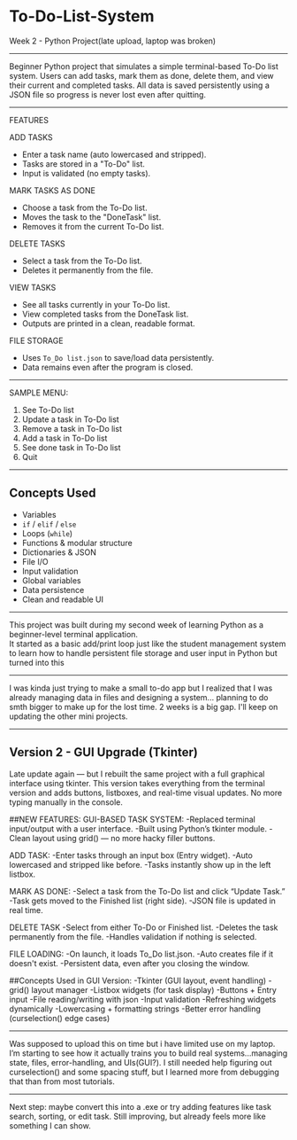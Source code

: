 # To-Do-List-System  
Week 2 - Python Project(late upload, laptop was broken)

------------------------------------------------------------------------------------------------------------------------------------------------------------------------------------------------------------------

Beginner Python project that simulates a simple terminal-based To-Do list system. Users can add tasks, mark them as done, delete them, and view their current and completed tasks. All data is saved persistently using a JSON file so progress is never lost even after quitting.

------------------------------------------------------------------------------------------------------------------------------------------------------------------------------------------------------------------

FEATURES

ADD TASKS  
- Enter a task name (auto lowercased and stripped).  
- Tasks are stored in a "To-Do" list.  
- Input is validated (no empty tasks).  

MARK TASKS AS DONE  
- Choose a task from the To-Do list.  
- Moves the task to the "DoneTask" list.  
- Removes it from the current To-Do list.  

DELETE TASKS  
- Select a task from the To-Do list.  
- Deletes it permanently from the file.  

VIEW TASKS  
- See all tasks currently in your To-Do list.  
- View completed tasks from the DoneTask list.  
- Outputs are printed in a clean, readable format.  

FILE STORAGE  
- Uses `To_Do list.json` to save/load data persistently.  
- Data remains even after the program is closed.  

---

SAMPLE MENU:  
1. See To-Do list  
2. Update a task in To-Do list  
3. Remove a task in To-Do list  
4. Add a task in To-Do list  
5. See done task in To-Do list  
6. Quit  

------------------------------------------------------------------------------------------------------------------------------------------------------------------------------------------------------------------

## Concepts Used

- Variables  
- `if` / `elif` / `else`  
- Loops (`while`)  
- Functions & modular structure  
- Dictionaries & JSON  
- File I/O  
- Input validation  
- Global variables  
- Data persistence  
- Clean and readable UI  

------------------------------------------------------------------------------------------------------------------------------------------------------------------------------------------------------------------

This project was built during my second week of learning Python as a beginner-level terminal application.  
It started as a basic add/print loop just like the student management system to learn how to handle persistent file storage and user input in Python but turned into this

------------------------------------------------------------------------------------------------------------------------------------------------------------------------------------------------------------------

I was kinda just trying to make a small to-do app but I realized that I was already managing data in files and designing a system... planning to do smth bigger to make up for the lost time. 2 weeks is a big gap. I'll keep on updating the other mini projects.

------------------------------------------------------------------------------------------------------------------------------------------------------------------------------------------------------------------
Version 2 - GUI Upgrade (Tkinter)
------------------------------------------------------------------------------------------------------------------------------------------------------------------------------------------------------------------
Late update again — but I rebuilt the same project with a full graphical interface using tkinter. This version takes everything from the terminal version and adds buttons, listboxes, and real-time visual updates. No more typing manually in the console.

##NEW FEATURES:
GUI-BASED TASK SYSTEM:
-Replaced terminal input/output with a user interface.
-Built using Python’s tkinter module.
-Clean layout using grid() — no more hacky filler buttons.

ADD TASK:
-Enter tasks through an input box (Entry widget).
-Auto lowercased and stripped like before.
-Tasks instantly show up in the left listbox.

MARK AS DONE:
-Select a task from the To-Do list and click “Update Task.”
-Task gets moved to the Finished list (right side).
-JSON file is updated in real time.

DELETE TASK
-Select from either To-Do or Finished list.
-Deletes the task permanently from the file.
-Handles validation if nothing is selected.

FILE LOADING:
-On launch, it loads To_Do list.json.
-Auto creates file if it doesn't exist.
-Persistent data, even after you closing the window.

##Concepts Used in GUI Version:
-Tkinter (GUI layout, event handling)
-grid() layout manager
-Listbox widgets (for task display)
-Buttons + Entry input
-File reading/writing with json
-Input validation
-Refreshing widgets dynamically
-Lowercasing + formatting strings
-Better error handling (curselection() edge cases)

------------------------------------------------------------------------------------------------------------------------------------------------------------------------------------------------------------------

Was supposed to upload this on time but i have limited use on my laptop.
I’m starting to see how it actually trains you to build real systems...managing state, files, error-handling, and UIs(GUI?).
I still needed help figuring out curselection() and some spacing stuff, but I learned more from debugging that than from most tutorials.

------------------------------------------------------------------------------------------------------------------------------------------------------------------------------------------------------------------

Next step: maybe convert this into a .exe or try adding features like task search, sorting, or edit task. Still improving, but already feels more like something I can show.
